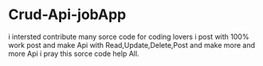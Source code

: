 # Crud-Api-jobApp
   i intersted contribute many sorce code for coding lovers i post with 100% work post and make Api with Read,Update,Delete,Post and make more and more Api i pray this sorce code help All.
